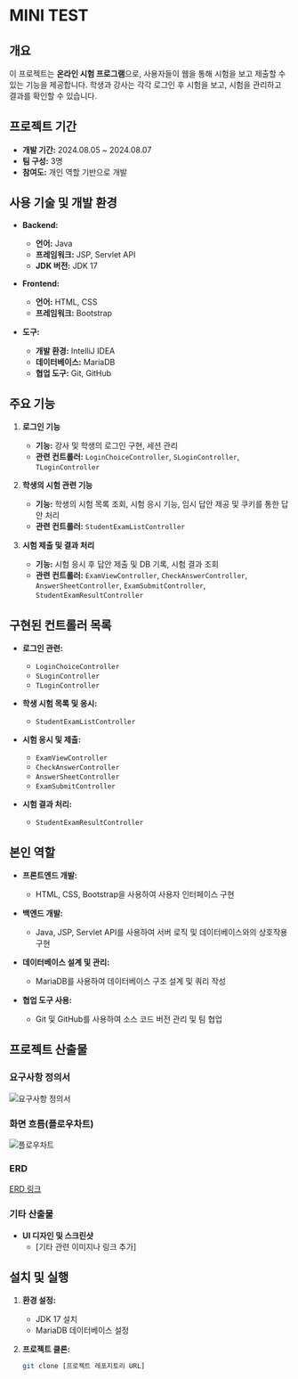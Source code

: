 #  MINI TEST

## 개요

이 프로젝트는 **온라인 시험 프로그램**으로, 사용자들이 웹을 통해 시험을 보고 제출할 수 있는 기능을 제공합니다. 학생과 강사는 각각 로그인 후 시험을 보고, 시험을 관리하고 결과를 확인할 수 있습니다.

## 프로젝트 기간

- **개발 기간:** 2024.08.05 ~ 2024.08.07
- **팀 구성:** 3명
- **참여도:** 개인 역할 기반으로 개발

## 사용 기술 및 개발 환경

- **Backend:**
  - **언어:** Java
  - **프레임워크:** JSP, Servlet API
  - **JDK 버전:** JDK 17

- **Frontend:**
  - **언어:** HTML, CSS
  - **프레임워크:** Bootstrap

- **도구:**
  - **개발 환경:** IntelliJ IDEA
  - **데이터베이스:** MariaDB
  - **협업 도구:** Git, GitHub

## 주요 기능

1. **로그인 기능**
   - **기능:** 강사 및 학생의 로그인 구현, 세션 관리
   - **관련 컨트롤러:** `LoginChoiceController`, `SLoginController`, `TLoginController`

2. **학생의 시험 관련 기능**
   - **기능:** 학생의 시험 목록 조회, 시험 응시 기능, 임시 답안 제공 및 쿠키를 통한 답안 처리
   - **관련 컨트롤러:** `StudentExamListController`

3. **시험 제출 및 결과 처리**
   - **기능:** 시험 응시 후 답안 제출 및 DB 기록, 시험 결과 조회
   - **관련 컨트롤러:** `ExamViewController`, `CheckAnswerController`, `AnswerSheetController`, `ExamSubmitController`, `StudentExamResultController`

## 구현된 컨트롤러 목록

- **로그인 관련:**
  - `LoginChoiceController`
  - `SLoginController`
  - `TLoginController`

- **학생 시험 목록 및 응시:**
  - `StudentExamListController`

- **시험 응시 및 제출:**
  - `ExamViewController`
  - `CheckAnswerController`
  - `AnswerSheetController`
  - `ExamSubmitController`

- **시험 결과 처리:**
  - `StudentExamResultController`

## 본인 역할

- **프론트엔드 개발:**
  - HTML, CSS, Bootstrap을 사용하여 사용자 인터페이스 구현

- **백엔드 개발:**
  - Java, JSP, Servlet API를 사용하여 서버 로직 및 데이터베이스와의 상호작용 구현

- **데이터베이스 설계 및 관리:**
  - MariaDB를 사용하여 데이터베이스 구조 설계 및 쿼리 작성

- **협업 도구 사용:**
  - Git 및 GitHub를 사용하여 소스 코드 버전 관리 및 팀 협업

## 프로젝트 산출물

### 요구사항 정의서

![요구사항 정의서](https://user-images.githubusercontent.com/68316076/87619085-4b243380-c756-11ea-91e3-6b97bf450be0.PNG)

### 화면 흐름(플로우차트)

![플로우차트](https://user-images.githubusercontent.com/68316076/87618863-d3560900-c755-11ea-8b80-78c1190ba0d9.png)

### ERD
[ERD 링크](https://www.erdcloud.com/d/yTLGLXQKajRkhoXqy)

### 기타 산출물

- **UI 디자인 및 스크린샷**
  - [기타 관련 이미지나 링크 추가]

## 설치 및 실행

1. **환경 설정:**
   - JDK 17 설치
   - MariaDB 데이터베이스 설정

2. **프로젝트 클론:**
   ```bash
   git clone [프로젝트 레포지토리 URL]
